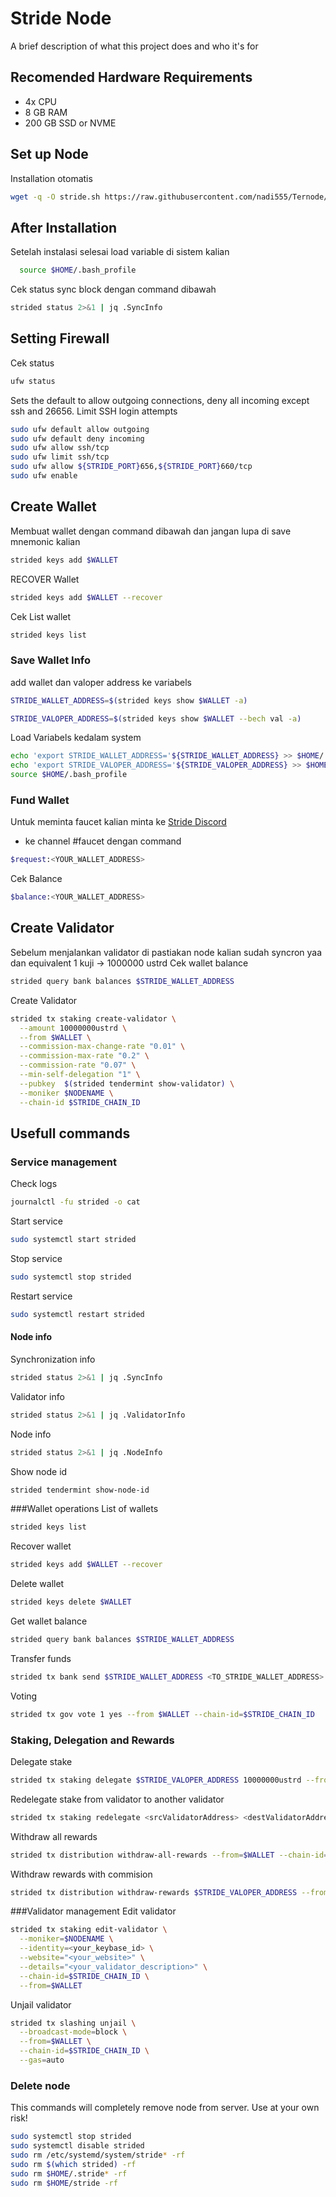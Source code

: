 
# Stride Node

A brief description of what this project does and who it's for


## Recomended Hardware Requirements

 - 4x CPU
 - 8 GB RAM
 - 200 GB SSD or NVME

 ## Set up Node

Installation otomatis
```bash
wget -q -O stride.sh https://raw.githubusercontent.com/nadi555/Ternode/main/stride/stride.sh && chmod +x stride.sh && sudo /bin/bash stride.sh
```
  ## After Installation
Setelah instalasi selesai load variable di sistem kalian
```bash
  source $HOME/.bash_profile
```
Cek status sync block dengan command dibawah
```bash
strided status 2>&1 | jq .SyncInfo
```
## Setting Firewall 
Cek status
```bash
ufw status
```
Sets the default to allow outgoing connections, deny all incoming except ssh and 26656. Limit SSH login attempts
```bash
sudo ufw default allow outgoing
sudo ufw default deny incoming
sudo ufw allow ssh/tcp
sudo ufw limit ssh/tcp
sudo ufw allow ${STRIDE_PORT}656,${STRIDE_PORT}660/tcp
sudo ufw enable
```

## Create Wallet
Membuat wallet dengan command dibawah dan jangan lupa di save mnemonic kalian
```bash
strided keys add $WALLET
```
RECOVER Wallet
```bash
strided keys add $WALLET --recover
```
Cek List wallet
```bash
strided keys list
```
### Save Wallet Info
add wallet dan valoper address ke variabels
```bash
STRIDE_WALLET_ADDRESS=$(strided keys show $WALLET -a)
```
```bash
STRIDE_VALOPER_ADDRESS=$(strided keys show $WALLET --bech val -a)
```
Load Variabels kedalam system
```bash
echo 'export STRIDE_WALLET_ADDRESS='${STRIDE_WALLET_ADDRESS} >> $HOME/.bash_profile
echo 'export STRIDE_VALOPER_ADDRESS='${STRIDE_VALOPER_ADDRESS} >> $HOME/.bash_profile
source $HOME/.bash_profile
```
### Fund Wallet
Untuk meminta faucet kalian minta ke [Stride Discord](https://discord.gg/89zVxf29gC)
- ke channel #faucet dengan command
```bash
$request:<YOUR_WALLET_ADDRESS>
```
Cek Balance
```bash
$balance:<YOUR_WALLET_ADDRESS>
```
## Create Validator
Sebelum menjalankan validator di pastiakan node kalian sudah syncron yaa dan equivalent 1 kuji -> 1000000 ustrd
Cek wallet balance
```bash
strided query bank balances $STRIDE_WALLET_ADDRESS
```
Create Validator
```bash
strided tx staking create-validator \
  --amount 10000000ustrd \
  --from $WALLET \
  --commission-max-change-rate "0.01" \
  --commission-max-rate "0.2" \
  --commission-rate "0.07" \
  --min-self-delegation "1" \
  --pubkey  $(strided tendermint show-validator) \
  --moniker $NODENAME \
  --chain-id $STRIDE_CHAIN_ID
  ```

## Usefull commands
### Service management
Check logs
```bash
journalctl -fu strided -o cat
```
Start service
```bash
sudo systemctl start strided
```
Stop service
```bash
sudo systemctl stop strided
```
Restart service
```bash
sudo systemctl restart strided
```
#### Node info
Synchronization info
```bash
strided status 2>&1 | jq .SyncInfo
```
Validator info
```bash
strided status 2>&1 | jq .ValidatorInfo
```
Node info
```bash
strided status 2>&1 | jq .NodeInfo
```
Show node id
```bash
strided tendermint show-node-id
```
###Wallet operations
List of wallets
```bash
strided keys list
```
Recover wallet
```bash
strided keys add $WALLET --recover
```
Delete wallet

```bash 
strided keys delete $WALLET
```
Get wallet balance

```bash
strided query bank balances $STRIDE_WALLET_ADDRESS
```
Transfer funds
```bash
strided tx bank send $STRIDE_WALLET_ADDRESS <TO_STRIDE_WALLET_ADDRESS> 10000000ustrd
```
Voting
```bash
strided tx gov vote 1 yes --from $WALLET --chain-id=$STRIDE_CHAIN_ID
```
### Staking, Delegation and Rewards
Delegate stake
```bash
strided tx staking delegate $STRIDE_VALOPER_ADDRESS 10000000ustrd --from=$WALLET --chain-id=$STRIDE_CHAIN_ID --gas=auto
```
Redelegate stake from validator to another validator
```bash
strided tx staking redelegate <srcValidatorAddress> <destValidatorAddress> 10000000ustrd --from=$WALLET --chain-id=$STRIDE_CHAIN_ID --gas=auto
```
Withdraw all rewards
```bash
strided tx distribution withdraw-all-rewards --from=$WALLET --chain-id=$STRIDE_CHAIN_ID --gas=auto
```
Withdraw rewards with commision
```bash
strided tx distribution withdraw-rewards $STRIDE_VALOPER_ADDRESS --from=$WALLET --commission --chain-id=$STRIDE_CHAIN_ID
```
###Validator management
Edit validator
```bash
strided tx staking edit-validator \
  --moniker=$NODENAME \
  --identity=<your_keybase_id> \
  --website="<your_website>" \
  --details="<your_validator_description>" \
  --chain-id=$STRIDE_CHAIN_ID \
  --from=$WALLET
```
Unjail validator
```bash
strided tx slashing unjail \
  --broadcast-mode=block \
  --from=$WALLET \
  --chain-id=$STRIDE_CHAIN_ID \
  --gas=auto
```
### Delete node
This commands will completely remove node from server. Use at your own risk!
```bash
sudo systemctl stop strided
sudo systemctl disable strided
sudo rm /etc/systemd/system/stride* -rf
sudo rm $(which strided) -rf
sudo rm $HOME/.stride* -rf
sudo rm $HOME/stride -rf
```

